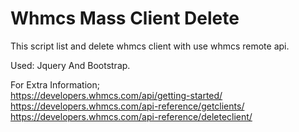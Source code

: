 # Whmcs Mass Client Delete
This script list and delete whmcs client with use whmcs remote api.



Used: Jquery And Bootstrap.


For Extra Information;<br/>
https://developers.whmcs.com/api/getting-started/ <br/>
https://developers.whmcs.com/api-reference/getclients/ <br/>
https://developers.whmcs.com/api-reference/deleteclient/ <br/>
